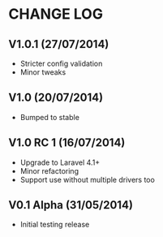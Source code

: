 CHANGE LOG
==========


## V1.0.1 (27/07/2014)

* Stricter config validation
* Minor tweaks


## V1.0 (20/07/2014)

* Bumped to stable


## V1.0 RC 1 (16/07/2014)

* Upgrade to Laravel 4.1+
* Minor refactoring
* Support use without multiple drivers too


## V0.1 Alpha (31/05/2014)

* Initial testing release

